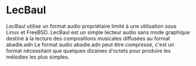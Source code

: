 LecBaul
=======

LecBaul utilise un format audio propriétaire limité à une utilisation sous Linux et FreeBSD. LecBaul est un simple lecteur audio sans mode graphique destiné à la lecture des compositions musicales diffusées au format abadie.adn  Le format audio abadie.adn peut être compressé, c'est un format nécessitant que quelques dizaines d'octets pour produire les mélodies les plus simples.
